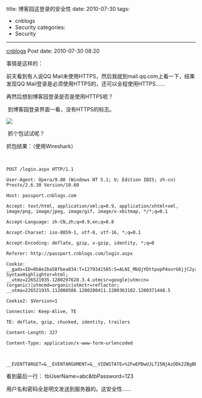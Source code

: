 title: 博客园这登录的安全性
date: 2010-07-30
tags:
  - cnblogs
  - Security
categories:
  - Security
---

[cnblogs](http://www.cnblogs.com/pcy0/archive/2010/07/30/cnblogs_sercurity_problem.html) Post date: 2010-07-30 08:20

事情是这样的：

前天看到有人说QQ Mail未使用HTTPS，然后我就到mail.qq.com上看一下，结果发现QQ Mail登录是必须使用HTTPS的，还可以全程使用HTTPS……

再然后想到博客园登录是否是使用HTTPS呢？

 到博客园登录界面一看，没有HTTPS的标志。

![](http://pic002.cnblogs.com/img/pcy/201007/2010073008142365.png)

 抓个包试试呢？

 抓包结果：（使用Wireshark）

 

~~~~
POST /login.aspx HTTP/1.1

User-Agent: Opera/9.80 (Windows NT 5.1; U; Edition IBIS; zh-cn) Presto/2.6.30 Version/10.60

Host: passport.cnblogs.com

Accept: text/html, application/xml;q=0.9, application/xhtml+xml, image/png, image/jpeg, image/gif, image/x-xbitmap, */*;q=0.1

Accept-Language: zh-CN,zh;q=0.9,en;q=0.8

Accept-Charset: iso-8859-1, utf-8, utf-16, *;q=0.1

Accept-Encoding: deflate, gzip, x-gzip, identity, *;q=0

Referer: http://passport.cnblogs.com/login.aspx

Cookie: __gads=ID=0b8e2ba58fbea034:T=1279341585:S=ALNI_MbQjYDttpopP4ovrG6jjC2yz7UBXQ; SyntaxHighlighter=html; __utmz=226521935.1280297628.3.4.utmcsr=google|utmccn=(organic)|utmcmd=organic|utmctr=reflactor; __utma=226521935.112080506.1280280411.1280363182.1280371448.5

Cookie2: $Version=1

Connection: Keep-Alive, TE

TE: deflate, gzip, chunked, identity, trailers

Content-Length: 327

Content-Type: application/x-www-form-urlencoded



__EVENTTARGET=&__EVENTARGUMENT=&__VIEWSTATE=%2FwEPDwUJLTI5NjAzODk2ZBgBBR5fX0NvbnRyb2xzUmVxdWlyZVBvc3RCYWNrS2V5X18WAQULY2hrUmVtZW1iZXKHW0DW4nQrSrBHBomKrt3%2FMjtBLA%3D%3D&__EVENTVALIDATION=%2FwEWBQKE2u7lCQLyj%2FOQAgK3jsrkBALR55GJDgKC3IeGDO8x1Jd0k%2FhBY1a%2F6Yl9fTpP16ti&tbUserName=abc&tbPassword=123&btnLogin=%E7%99%BB++%E5%BD%95
~~~~

看到最后一行： tbUserName=abc&tbPassword=123

用户名和密码全是明文发送到服务器的。这安全性……

 
